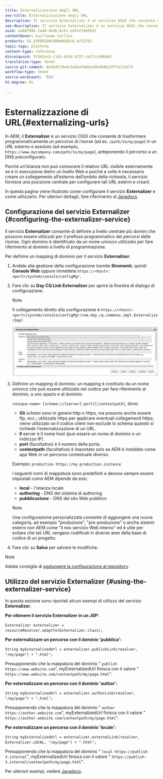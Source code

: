```yaml
---
title: Esternalizzazione degli URL
seo-title: Esternalizzazione degli URL
description: Il servizio Externalizer è un servizio OSGI che consente di trasformare programmaticamente un percorso di risorse in un URL esterno e assoluto
seo-description: Il servizio Externalizer è un servizio OSGI che consente di trasformare programmaticamente un percorso di risorse in un URL esterno e assoluto
uuid: ea887096-1a48-4bdb-bc5c-e4fe719e5632
contentOwner: Guillaume Carlino
products: SG_EXPERIENCEMANAGER/6.4/SITES
topic-tags: platform
content-type: reference
discoiquuid: 53342acb-c1a5-443d-8727-cb27cc9d6845
translation-type: tm+mt
source-git-commit: 8e2bd579e4c5edaaf86be36bd9d81dfffa13a573
workflow-type: tm+mt
source-wordcount: '533'
ht-degree: 0%

---
```



# Esternalizzazione di URL{#externalizing-urls}

In AEM, il **Externalizer** è un servizio OSGI che consente di trasformare programmaticamente un percorso di risorse (ad es. `/path/to/my/page`) in un URL esterno e assoluto (ad esempio, `https://www.mycompany.com/path/to/my/page`), anteponendo il percorso a un DNS preconfigurato.

Poiché un’istanza non può conoscere il relativo URL visibile esternamente se è in esecuzione dietro un livello Web e poiché a volte è necessario creare un collegamento all’esterno dell’ambito della richiesta, il servizio fornisce una posizione centrale per configurare tali URL esterni e crearli.

In questa pagina viene illustrato come configurare il servizio **Externalizer** e come utilizzarlo. Per ulteriori dettagli, fare riferimento al [Javadocs](https://helpx.adobe.com/experience-manager/6-4/sites/developing/using/reference-materials/javadoc/com/day/cq/commons/Externalizer.html).

## Configurazione del servizio Externalizer {#configuring-the-externalizer-service}

Il servizio **Externalizer** consente di definire a livello centrale più domini che possono essere utilizzati per il prefisso programmatico dei percorsi delle risorse. Ogni dominio è identificato da un nome univoco utilizzato per fare riferimento al dominio a livello di programmazione.

Per definire un mapping di dominio per il servizio **Externalizer**:

1. Andate alla gestione della configurazione tramite **Strumenti**, quindi **Console Web** oppure immettete `https://<host>:<port>/system/console/configMgr.`
1. Fare clic su **Day CQ Link Externalizer** per aprire la finestra di dialogo di configurazione.

   >[!NOTE]
   >
   >Il collegamento diretto alla configurazione è `https://<host>:<port>/system/console/configMgr/com.day.cq.commons.impl.ExternalizerImpl`

   ![chlimage_1-44](assets/chlimage_1-44.png)

1. Definire un mapping di dominio: un mapping è costituito da un nome univoco che può essere utilizzato nel codice per fare riferimento al dominio, a uno spazio e al dominio:

   `<unique-name> [scheme://]server[:port][/contextpath]`, dove:

   * **Gli** schemi sono in genere http o https, ma possono anche essere ftp, ecc.; utilizzate https per applicare eventuali collegamenti https; viene utilizzato se il codice client non esclude lo schema quando si richiede l&#39;esternalizzazione di un URL.
   * **Il** server è il nome host (può essere un nome di dominio o un indirizzo IP).
   * **port**  (facoltativo) è il numero della porta.
   * **contextpath** (facoltativo) è impostato solo se AEM è installato come app Web in un percorso contestuale diverso.

   Esempio: `production https://my.production.instance`

   I seguenti nomi di mappatura sono predefiniti e devono sempre essere impostati come AEM dipende da essi:

   * **local** - l&#39;istanza locale
   * **authoring**  - DNS del sistema di authoring
   * **pubblicazione**  - DNS del sito Web pubblico

   >[!NOTE]
   >
   >Una configurazione personalizzata consente di aggiungere una nuova categoria, ad esempio &quot;produzione&quot;, &quot;pre-produzione&quot; o anche sistemi esterni non AEM come &quot;il mio servizio Web interno&quot; ed è utile per evitare che tali URL vengano codificati in diverse aree della base di codice di un progetto.

1. Fare clic su **Salva** per salvare le modifiche.

>[!NOTE]
>
> Adobe consiglia di [aggiungere la configurazione al repository](/help/sites-deploying/configuring-osgi.md#adding-a-new-configuration-to-the-repository).

## Utilizzo del servizio Externalizer {#using-the-externalizer-service}

In questa sezione sono riportati alcuni esempi di utilizzo del servizio **Externalizer**.

**Per ottenere il servizio Externalizer in un JSP:**

`Externalizer externalizer = resourceResolver.adaptTo(Externalizer.class);`

**Per esternalizzare un percorso con il dominio &#39;pubblica&#39;:**

`String myExternalizedUrl = externalizer.publishLink(resolver, "/my/page") + ".html";`

Presupponendo che la mappatura del dominio &quot; `publish https://www.website.com`&quot;, myExternalizedUrl finisca con il valore &quot; `https://www.website.com/contextpath/my/page.html`&quot;.

**Per esternalizzare un percorso con il dominio &#39;author&#39;:**

`String myExternalizedUrl = externalizer.authorLink(resolver, "/my/page") + ".html";`

Presupponendo che la mappatura del dominio &quot; `author https://author.website.com`&quot;, myExternalizedUrl finisca con il valore &quot; `https://author.website.com/contextpath/my/page.html`&quot;.

**Per esternalizzare un percorso con il dominio &#39;locale&#39;:**

`String myExternalizedUrl = externalizer.externalLink(resolver, Externalizer.LOCAL, "/my/page") + ".html";`

Presupponendo che la mappatura del dominio &quot; `local https://publish-3.internal`&quot;, myExternalizedUrl finisca con il valore &quot; `https://publish-3.internal/contextpath/my/page.html`&quot;.

Per ulteriori esempi, vedere [Javadocs](https://helpx.adobe.com/experience-manager/6-4/sites/developing/using/reference-materials/javadoc/com/day/cq/commons/Externalizer.html).
